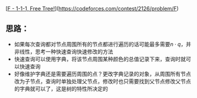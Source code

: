 [[F - 1-1-1, Free Tree!](https://codeforces.com/contest/2126/problem/F)](https://codeforces.com/contest/2126/problem/F)

## 思路：

- 如果每次查询都对节点周围所有的节点都进行遍历的话可能最多需要$n\cdot q$，并非线性，思考一种快速查询快速修改的方法
- 快速查询可以使用字典，将该节点周围某种颜色的总值记录下来，查询时就可以快速查询
- 好像维护字典还是需要遍历周围的点？更改字典记录的对象，从周围所有节点改为子节点，查询时单独处理父节点，修改时也只需要找到父节点修改父节点的字典就可以了，这是树的特性所决定的